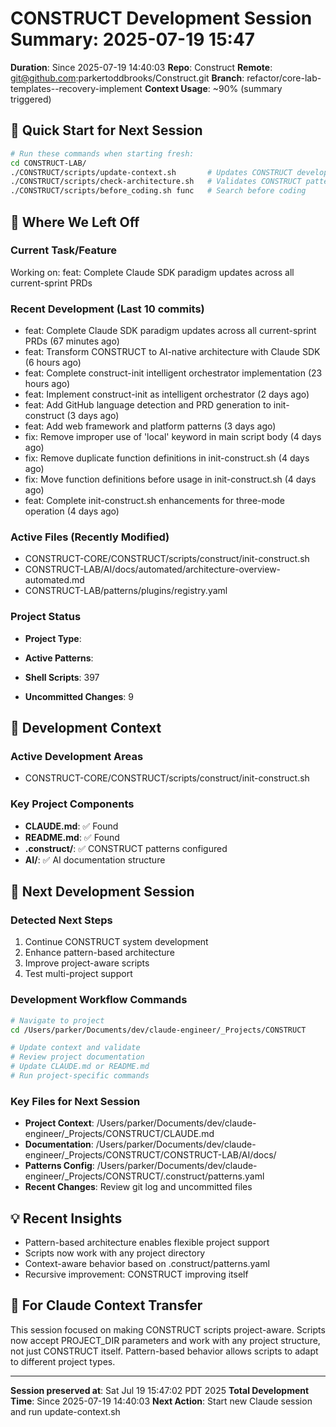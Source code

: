 # CONSTRUCT Development Session Summary: 2025-07-19 15:47
**Duration**: Since 2025-07-19 14:40:03
**Repo**: Construct
**Remote**: git@github.com:parkertoddbrooks/Construct.git
**Branch**: refactor/core-lab-templates--recovery-implement
**Context Usage**: ~90% (summary triggered)

## 🎯 Quick Start for Next Session
```bash
# Run these commands when starting fresh:
cd CONSTRUCT-LAB/
./CONSTRUCT/scripts/update-context.sh       # Updates CONSTRUCT development context
./CONSTRUCT/scripts/check-architecture.sh   # Validates CONSTRUCT patterns
./CONSTRUCT/scripts/before_coding.sh func   # Search before coding
```

## 📍 Where We Left Off

### Current Task/Feature
Working on: feat: Complete Claude SDK paradigm updates across all current-sprint PRDs

### Recent Development (Last 10 commits)
- feat: Complete Claude SDK paradigm updates across all current-sprint PRDs (67 minutes ago)
- feat: Transform CONSTRUCT to AI-native architecture with Claude SDK (6 hours ago)
- feat: Complete construct-init intelligent orchestrator implementation (23 hours ago)
- feat: Implement construct-init as intelligent orchestrator (2 days ago)
- feat: Add GitHub language detection and PRD generation to init-construct (3 days ago)
- feat: Add web framework and platform patterns (3 days ago)
- fix: Remove improper use of 'local' keyword in main script body (4 days ago)
- fix: Remove duplicate function definitions in init-construct.sh (4 days ago)
- fix: Move function definitions before usage in init-construct.sh (4 days ago)
- feat: Complete init-construct.sh enhancements for three-mode operation (4 days ago)

### Active Files (Recently Modified)
- CONSTRUCT-CORE/CONSTRUCT/scripts/construct/init-construct.sh
- CONSTRUCT-LAB/AI/docs/automated/architecture-overview-automated.md
- CONSTRUCT-LAB/patterns/plugins/registry.yaml

### Project Status
- **Project Type**: 
- **Active Patterns**: 
- **Shell Scripts**:      397



- **Uncommitted Changes**:        9

## 🔧 Development Context

### Active Development Areas
- CONSTRUCT-CORE/CONSTRUCT/scripts/construct/init-construct.sh

### Key Project Components
- **CLAUDE.md**: ✅ Found
- **README.md**: ✅ Found
- **.construct/**: ✅ CONSTRUCT patterns configured
- **AI/**: ✅ AI documentation structure

## 🚀 Next Development Session

### Detected Next Steps
1. Continue CONSTRUCT system development
2. Enhance pattern-based architecture
3. Improve project-aware scripts
4. Test multi-project support

### Development Workflow Commands
```bash
# Navigate to project
cd /Users/parker/Documents/dev/claude-engineer/_Projects/CONSTRUCT

# Update context and validate
# Review project documentation
# Update CLAUDE.md or README.md
# Run project-specific commands
```

### Key Files for Next Session
- **Project Context**: /Users/parker/Documents/dev/claude-engineer/_Projects/CONSTRUCT/CLAUDE.md
- **Documentation**: /Users/parker/Documents/dev/claude-engineer/_Projects/CONSTRUCT/CONSTRUCT-LAB/AI/docs/
- **Patterns Config**: /Users/parker/Documents/dev/claude-engineer/_Projects/CONSTRUCT/.construct/patterns.yaml
- **Recent Changes**: Review git log and uncommitted files

## 💡 Recent Insights
- Pattern-based architecture enables flexible project support
- Scripts now work with any project directory
- Context-aware behavior based on .construct/patterns.yaml
- Recursive improvement: CONSTRUCT improving itself

## 🤖 For Claude Context Transfer
This session focused on making CONSTRUCT scripts project-aware. Scripts now accept PROJECT_DIR parameters and work with any project structure, not just CONSTRUCT itself. Pattern-based behavior allows scripts to adapt to different project types.

---
**Session preserved at**: Sat Jul 19 15:47:02 PDT 2025
**Total Development Time**: Since 2025-07-19 14:40:03
**Next Action**: Start new Claude session and run update-context.sh
